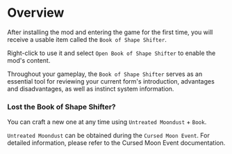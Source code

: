 # Overview

After installing the mod and entering the game for the first time, you will receive a usable item called the `Book of Shape Shifter`.

Right-click to use it and select `Open Book of Shape Shifter` to enable the mod's content.

Throughout your gameplay, the `Book of Shape Shifter` serves as an essential tool for reviewing your current form's introduction, advantages and disadvantages, as well as instinct system information.

### Lost the Book of Shape Shifter?

You can craft a new one at any time using `Untreated Moondust` + `Book`.

`Untreated Moondust` can be obtained during the `Cursed Moon Event`. For detailed information, please refer to the Cursed Moon Event documentation.

